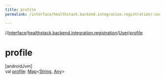```yaml
---
title: profile
permalink: /interface/healthstack.backend.integration.registration/-user/profile.html

---
```

//[interface](../../../index.html)/[healthstack.backend.integration.registration](../index.html)/[User](index.html)/[profile](profile.html)



# profile



[androidJvm]\
val [profile](profile.html): [Map](https://kotlinlang.org/api/latest/jvm/stdlib/kotlin.collections/-map/index.html)&lt;[String](https://kotlinlang.org/api/latest/jvm/stdlib/kotlin/-string/index.html), [Any](https://kotlinlang.org/api/latest/jvm/stdlib/kotlin/-any/index.html)&gt;




